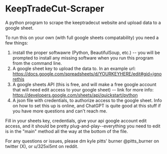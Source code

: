 # KeepTradeCut-Scraper
A python program to scrape the keeptradecut website and upload data to a google sheet.

To run this on your own (with full google sheets compatability) you need a few things:
1. install the proper softwawre (Python, BeautifulSoup, etc.) -- you will be prompted to install any missing software when you run this program from the command line.
2. A google sheet key to upload the data to. In an example url: https://docs.google.com/spreadsheets/d/YOURKEYHERE/edit#gid=ignorethis
3. A google sheets API (this is free, and will make a free google account that will need edit access to your google sheet) -- link for more info: https://developers.google.com/sheets/api/quickstart/python
4. A json file with credentials, to authorize access to the google sheet. Info on how to set this up is online, and ChatGPT is quite good at this stuff if you have more questions and can't reach me.

Fill in your sheets key, credentials, give your api google account edit access, and it should be pretty plug-and-play--everything you need to edit is in the "main" method all the way at the bottom of the file.

For any questions or issues, please dm kyle pitts' burner @pitts_burner on twitter (X), or u/325xi5mt on reddit.
